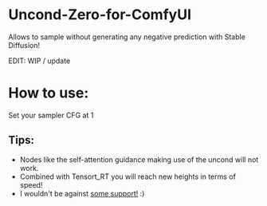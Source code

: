 # Uncond-Zero-for-ComfyUI

Allows to sample without generating any negative prediction with Stable Diffusion!

EDIT: WIP / update

# How to use:

Set your sampler CFG at 1

## Tips:

- Nodes like the self-attention guidance making use of the uncond will not work.
- Combined with Tensort_RT you will reach new heights in terms of speed!
- I wouldn't be against [some support!](https://www.patreon.com/extraltodeus) :)


